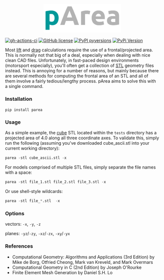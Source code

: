 <p align="center"><img src="https://raw.githubusercontent.com/nathanrooy/p-area/main/logo/logo.png" width="50%"></p>

[![gh-actions-ci](https://img.shields.io/github/workflow/status/nathanrooy/p-area/ci?style=flat-square)](https://github.com/nathanrooy/p-area/actions?query=workflow%3Aci)
[![GitHub license](https://img.shields.io/github/license/nathanrooy/p-area?style=flat-square)](https://github.com/nathanrooy/p-area/blob/master/LICENSE)
[![PyPI pyversions](https://img.shields.io/pypi/pyversions/parea.svg?style=flat-square)](https://pypi.org/pypi/parea/)
[![PyPi Version](https://img.shields.io/pypi/v/parea.svg?style=flat-square)](https://pypi.org/project/parea)

Most <a target="_blank" href="https://en.wikipedia.org/wiki/Lift_coefficient">lift</a> and <a target="_blank" href="https://en.wikipedia.org/wiki/Drag_coefficient">drag</a> calculations require the use of a frontal/projected area. This is normally not that big of a deal, especially when dealing with nice clean CAD files. Unfortunately, in fast-paced design environments (motorsport especially), you'll often get a collection of <a target="_blank" href="https://en.wikipedia.org/wiki/STL_(file_format)">STL</a> geometry files instead. This is annoying for a number of reasons, but mainly because there are several methods for computing the frontal area of an STL and all of them involve a fairly tedious/lengthy process. pArea aims to solve this with a single command.


### Installation
```pip install parea```

### Usage
As a simple example, the <a target="_blank" href="https://github.com/nathanrooy/p-area/blob/main/tests/data/cube_ascii.stl">cube</a> STL located within the `tests` directory has a projected area of 4.0 along all three coordinate axes. To validate this, simply run the following (assuming you've downloaded cube_ascii.stl into your current working directory):

```python
parea -stl cube_ascii.stl -x
```

For models comprised of multiple STL files, simply separate the file names with a space:
```python
parea -stl file_1.stl file_2.stl file_3.stl -x
```

Or use shell-style wildcards:
```python
parea -stl file_*.stl  -x
```

### Options
vectors: `-x`, `-y`, `-z`

planes: `-yz`/`-zy`, `-xz`/`-zx`, `-xy`/`-yx`


### References
- Computational Geometry: Algorithms and Applications (3rd Edition) by Mike de Borg, Otfried Cheong, Mark van Kreveld, and Mark Overmars
- Computational Geometry in C (2nd Edition) by Joseph O'Rourke
- Finite Element Mesh Generation by Daniel S.H. Lo

